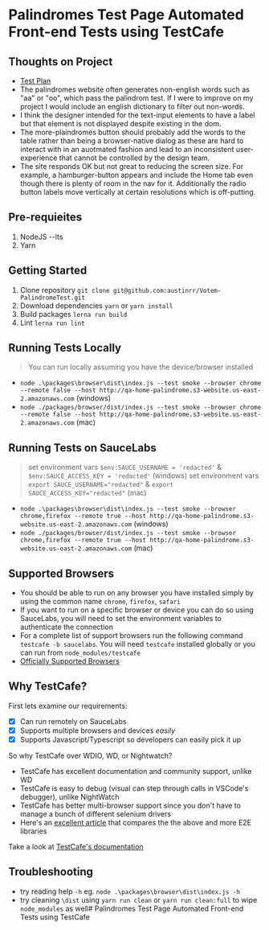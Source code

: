 # Palindromes Test Page Automated Front-end Tests using TestCafe

## Thoughts on Project
 * [Test Plan](https://docs.google.com/spreadsheets/d/14XdVNj-4w_1px2NNezqj0anTQgcDQj2jfWRILuz7JQ4/edit?usp=sharing)
 * The palindromes website often generates non-english words such as "aa" or "oo", which pass the palindrom test. If I were to improve on my project I would include an english dictionary to filter out non-words.
 * I think the designer intended for the text-input elements to have a label but that element is not displayed despite existing in the dom.
 * The more-plaindromes button should probably add the words to the table rather than being a browser-native dialog as these are hard to interact with in an auotmated fashion and lead to an inconsistent user-experience that cannot be controlled by the design team.
 * The site responds OK but not great to reducing the screen size. For example, a hamburger-button appears and include the Home tab even though there is plenty of room in the nav for it. Additionally the radio button labels move vertically at certain resolutions which is off-putting.

## Pre-requieites
1. NodeJS --lts
2. Yarn

## Getting Started
1. Clone repository `git clone git@github.com:austinrr/Votem-PalindromeTest.git`
2. Download dependencies `yarn` or `yarn install`
3. Build packages `lerna run build`
4. Lint `lerna run lint`

## Running Tests Locally
> You can run locally assuming you have the device/browser installed
* `node .\packages\browser\dist\index.js --test smoke --browser chrome --remote false --host http://qa-home-palindrome.s3-website.us-east-2.amazonaws.com` (windows)
* `node ./packages/browser/dist/index.js --test smoke --browser chrome --remote false --host http://qa-home-palindrome.s3-website.us-east-2.amazonaws.com` (mac)

## Running Tests on SauceLabs
> set environment vars `$env:SAUCE_USERNAME = 'redacted'` & `$env:SAUCE_ACCESS_KEY = 'redacted'` (windows)
> set environment vars `export SAUCE_USERNAME="redacted"` & `export SAUCE_ACCESS_KEY="redacted"` (mac)
* `node .\packages\browser\dist\index.js --test smoke --browser chrome,firefox --remote true --host http://qa-home-palindrome.s3-website.us-east-2.amazonaws.com` (windows)
* `node ./packages/browser/dist/index.js --test smoke --browser chrome,firefox --remote true --host http://qa-home-palindrome.s3-website.us-east-2.amazonaws.com` (mac)

## Supported Browsers
* You should be able to run on any browser you have installed simply by using the common name `chrome`, `firefox`, `safari`
* If you want to run on a specific browser or device you can do so using SauceLabs, you will need to set the environment variables to authenticate the connection
* For a complete list of support browsers run the following command `testcafe -b saucelabs`. You will need `testcafe` installed globally or you can run from `node_modules/testcafe`
* [Officially Supported Browsers](http://devexpress.github.io/testcafe/documentation/using-testcafe/common-concepts/browsers/browser-support.html#officially-supported-browsers)

## Why TestCafe?
First lets examine our requirements:
- [x] Can run remotely on SauceLabs
- [x] Supports multiple browsers and devices *easily*
- [x] Supports Javascript/Typescript so developers can easily pick it up

So why TestCafe over WDIO, WD, or Nightwatch?
* TestCafe has excellent documentation and community support, unlike WD
* TestCafe is easy to debug (visual can step through calls in VSCode's debugger), unlike NightWatch
* TestCafe has better multi-browser support since you don't have to manage a bunch of different selenium drivers
* Here's an [excellent article](http://mo.github.io/2017/07/20/javascript-e2e-integration-testing.html) that compares the the above and more E2E libraries

Take a look at [TestCafe's documentation](http://devexpress.github.io/testcafe/documentation/getting-started/)

## Troubleshooting
* try reading help `-h` eg. `node .\packages\browser\dist\index.js -h`
* try cleaning `\dist` using `yarn run clean` or `yarn run clean:full` to wipe `node_modules` as well# Palindromes Test Page Automated Front-end Tests using TestCafe
